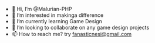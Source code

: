 - 👋 Hi, I’m @Malurian-PHP
- 👀 I’m interested in makinga difference
- 🌱 I’m currently learning Game Design 
- 💞️ I’m looking to collaborate on any game design projects
- 📫 How to reach me? try fanasticnesi@gmail.com

<!---
Malurian-PHP/Malurian-PHP is a ✨ special ✨ repository because its `README.md` (this file) appears on your GitHub profile.
You can click the Preview link to take a look at your changes.
--->
